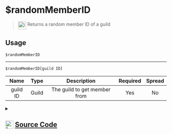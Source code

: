 # $randomMemberID
> <img align="top" src="https://upload.wikimedia.org/wikipedia/commons/thumb/e/e4/Infobox_info_icon.svg/160px-Infobox_info_icon.svg.png?20150409153300" alt="image" width="25" height="auto"> Returns a random member ID of a guild
## Usage
```
$randomMemberID
```
---
```
$randomMemberID[guild ID]
```
| Name | Type | Description | Required | Spread
| :---: | :---: | :---: | :---: | :---: |
guild ID | Guild | The guild to get member from | Yes | No
<details>
<summary>
    
## <img align="top" src="https://cdn4.iconfinder.com/data/icons/iconsimple-logotypes/512/github-512.png" alt="image" width="25" height="auto">  [Source Code](https://github.com/tryforge/ForgeScript-V2/blob/main/src/native/randomMemberID.ts)
    
</summary>
    
```ts
import { ArgType, NativeFunction, Return } from "../structures"

export default new NativeFunction({
    name: "$randomMemberID",
    version: "1.0.3",
    description: "Returns a random member ID of a guild",
    unwrap: true,
    brackets: false,
    args: [
        {
            name: "guild ID",
            description: "The guild to get member from",
            rest: false,
            required: true,
            type: ArgType.Guild
        }
    ],
    execute(ctx, [ g ]) {
        g ??= ctx.guild!

        return Return.success(
            g?.members.cache.randomKey()
        )
    },
})
```
    
</details>